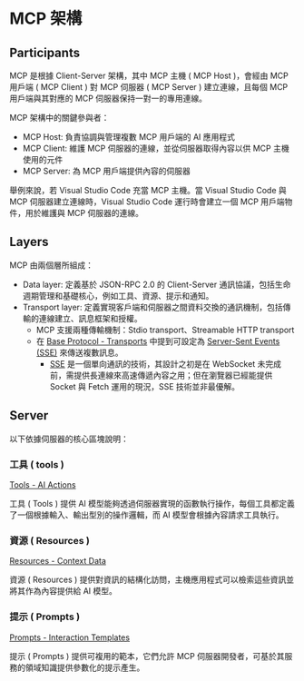 # MCP 架構

## Participants

MCP 是根據 Client-Server 架構，其中 MCP 主機 ( MCP Host )，會經由 MCP 用戶端 ( MCP Client ) 對 MCP 伺服器 ( MCP Server ) 建立連線，且每個 MCP 用戶端與其對應的 MCP 伺服器保持一對一的專用連線。

MCP 架構中的關鍵參與者：

+ MCP Host: 負責協調與管理複數 MCP 用戶端的 AI 應用程式
+ MCP Client: 維護 MCP 伺服器的連線，並從伺服器取得內容以供 MCP 主機使用的元件
+ MCP Server: 為 MCP 用戶端提供內容的伺服器

舉例來說，若 Visual Studio Code 充當 MCP 主機。當 Visual Studio Code 與 MCP 伺服器建立連線時，Visual Studio Code 運行時會建立一個 MCP 用戶端物件，用於維護與 MCP 伺服器的連線。

## Layers

MCP 由兩個層所組成：

+ Data layer: 定義基於 JSON-RPC 2.0 的 Client-Server 通訊協議，包括生命週期管理和基礎核心，例如工具、資源、提示和通知。
+ Transport layer: 定義實現客戶端和伺服器之間資料交換的通訊機制，包括傳輸的連線建立、訊息框架和授權。
    - MCP 支援兩種傳輸機制：Stdio transport、Streamable HTTP transport
    - 在 [Base Protocol - Transports](https://modelcontextprotocol.io/specification/2025-06-18/basic/transports) 中提到可設定為 [Server-Sent Events (SSE)](https://en.wikipedia.org/wiki/Server-sent_events) 來傳送複數訊息。
        + [SSE](https://blackbing.medium.com/%E6%B7%BA%E8%AB%87-server-sent-events-9c81ef21ca8e) 是一個單向通訊的技術，其設計之初是在 WebSocket 未完成前，需提供長連線來高速傳遞內容之用；但在瀏覽器已經能提供 Socket 與 Fetch 運用的現況，SSE 技術並非最優解。

## Server

以下依據伺服器的核心區塊說明：

### 工具 ( tools )

[Tools - AI Actions](https://modelcontextprotocol.io/docs/learn/server-concepts#tools-ai-actions)

工具 ( Tools ) 提供 AI 模型能夠透過伺服器實現的函數執行操作，每個工具都定義了一個根據輸入、輸出型別的操作邏輯，而 AI 模型會根據內容請求工具執行。

### 資源 ( Resources )

[Resources - Context Data](https://modelcontextprotocol.io/docs/learn/server-concepts#resources-context-data)

資源 ( Resources ) 提供對資訊的結構化訪問，主機應用程式可以檢索這些資訊並將其作為內容提供給 AI 模型。

### 提示 ( Prompts )

[Prompts - Interaction Templates](https://modelcontextprotocol.io/docs/learn/server-concepts#prompts-interaction-templates)

提示 ( Prompts ) 提供可複用的範本，它們允許 MCP 伺服器開發者，可基於其服務的領域知識提供參數化的提示產生。

